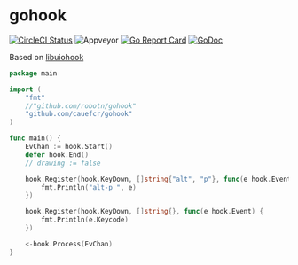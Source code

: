 # gohook

[![CircleCI Status](https://circleci.com/gh/cauefcr/gohook.svg?style=shield)](https://circleci.com/gh/cauefcr/gohook)
![Appveyor](https://ci.appveyor.com/api/projects/status/github/cauefcr/gohook?branch=master&svg=true)
[![Go Report Card](https://goreportcard.com/badge/github.com/cauefcr/gohook)](https://goreportcard.com/report/github.com/cauefcr/gohook)
[![GoDoc](https://godoc.org/github.com/cauefcr/gohook?status.svg)](https://godoc.org/github.com/cauefcr/gohook)
<!-- This is a work in progress. -->

Based on [libuiohook](https://github.com/kwhat/libuiohook)

```Go
package main

import (
	"fmt"
	//"github.com/robotn/gohook"
	"github.com/cauefcr/gohook"
)

func main() {
	EvChan := hook.Start()
	defer hook.End()
	// drawing := false

	hook.Register(hook.KeyDown, []string{"alt", "p"}, func(e hook.Event) {
		fmt.Println("alt-p ", e)
	})

	hook.Register(hook.KeyDown, []string{}, func(e hook.Event) {
		fmt.Println(e.Keycode)
	})

	<-hook.Process(EvChan)
}
```